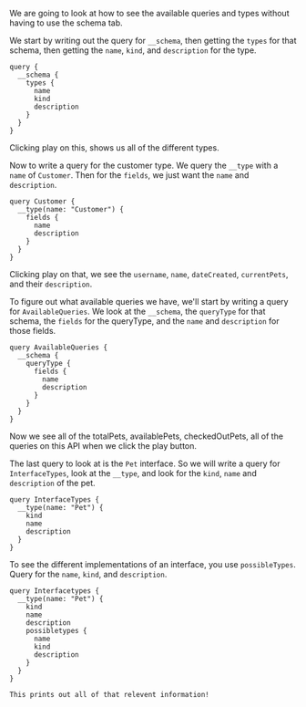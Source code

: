 We are going to look at how to see the available queries and types without having to use the schema tab.

We start by writing out the query for `__schema`, then getting the `types` for that schema, then getting the `name`, `kind`, and `description` for the type. 

```query
query {
  __schema {
    types {
      name
      kind
      description
    }
  }
}
```

Clicking play on this, shows us all of the different types. 

Now to write a query for the customer type. We query the `__type` with a `name` of `Customer`. Then for the `fields`, we just want the `name` and `description`.

```query
query Customer {
  __type(name: "Customer") { 
    fields {
      name
      description
    }
  }
}
```

Clicking play on that, we see the `username`, `name`, `dateCreated`, `currentPets`, and their `description`.

To figure out what available queries we have, we'll start by writing a query for `AvailableQueries`. We look at the `__schema`, the `queryType` for that schema, the `fields` for the queryType, and the `name` and `description` for those fields. 

```query
query AvailableQueries {
  __schema {
    queryType {
      fields {
        name
        description
      }
    }
  }
}
```

Now we see all of the totalPets, availablePets, checkedOutPets, all of the queries on this API when we click the play button. 

The last query to look at is the `Pet` interface. So we will write a query for `InterfaceTypes`, look at the `__type`,  and look for the `kind`, `name` and `description` of the pet. 

```query
query InterfaceTypes {
  __type(name: "Pet") {
    kind
    name
    description
  }
}
```

To see the different implementations of an interface, you use `possibleTypes`. Query for the `name`, `kind`, and `description`. 

```query
query Interfacetypes {
  __type(name: "Pet") {
    kind
    name
    description
    possibletypes {
      name
      kind
      description
    }
  }
}

This prints out all of that relevent information!
